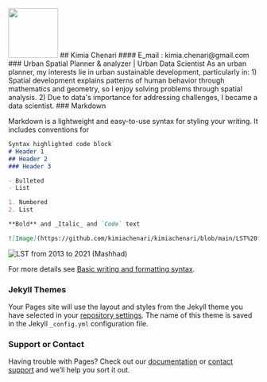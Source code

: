 
<img src="https://user-images.githubusercontent.com/104256716/173216840-98e57dd1-00e5-4b01-b6c9-47e1b78bc15f.jpg" width="100" height="100">
## Kimia Chenari
#### E_mail : kimia.chenari@gmail.com
### Urban Spatial Planner & analyzer | Urban Data Scientist
As an urban planner, my interests lie in urban sustainable development, particularly in:
1) Spatial development explains patterns of human behavior through mathematics and geometry, so I enjoy solving problems through spatial analysis.
2) Due to data's importance for addressing challenges, I became a data scientist.
### Markdown

Markdown is a lightweight and easy-to-use syntax for styling your writing. It includes conventions for

```markdown
Syntax highlighted code block
# Header 1
## Header 2
### Header 3

- Bulleted
- List

1. Numbered
2. List

**Bold** and _Italic_ and `Code` text

![Image](https://github.com/kimiachenari/kimiachenari/blob/main/LST%20from%202013%20to%202021%20(Mashhad).png?raw=true)
```
![LST from 2013 to 2021 (Mashhad)](https://user-images.githubusercontent.com/104256716/173180442-6d1f4537-8b47-4a04-b46d-029930684e73.png)




For more details see [Basic writing and formatting syntax](https://docs.github.com/en/github/writing-on-github/getting-started-with-writing-and-formatting-on-github/basic-writing-and-formatting-syntax).

### Jekyll Themes

Your Pages site will use the layout and styles from the Jekyll theme you have selected in your [repository settings](https://github.com/kimiachenari/kimiachenari.github.io/settings/pages). The name of this theme is saved in the Jekyll `_config.yml` configuration file.

### Support or Contact

Having trouble with Pages? Check out our [documentation](https://docs.github.com/categories/github-pages-basics/) or [contact support](https://support.github.com/contact) and we’ll help you sort it out.
